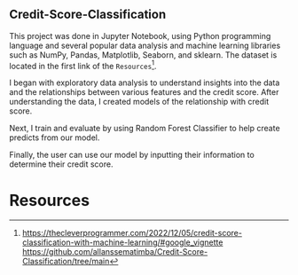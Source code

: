 ## Credit-Score-Classification

This project was done in Jupyter Notebook, using Python programming language and several popular data analysis and machine learning libraries such as NumPy, Pandas, Matplotlib, Seaborn, and sklearn. The dataset is located in the first link of the `Resources`[^1].

I began with exploratory data analysis to understand insights into the data and the relationships between various features and the credit score. After understanding the data, I created models of the relationship with credit score.

Next, I train and evaluate by using Random Forest Classifier to help create predicts from our model.

Finally, the user can use our model by inputting their information to determine their credit score.


# Resources

[^1]: https://thecleverprogrammer.com/2022/12/05/credit-score-classification-with-machine-learning/#google_vignette
https://github.com/allanssematimba/Credit-Score-Classification/tree/main
